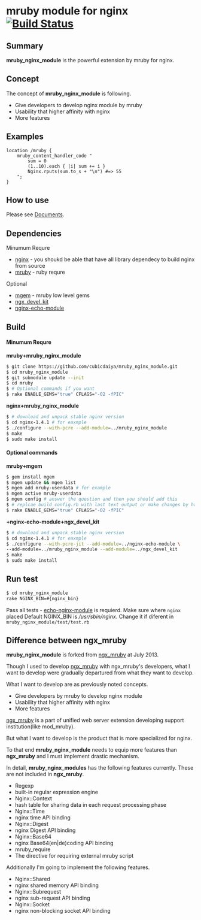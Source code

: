 mruby module for nginx [![Build Status](https://travis-ci.org/cubicdaiya/mruby_nginx_module.png?branch=master)](https://travis-ci.org/cubicdaiya/mruby_nginx_module)
======================
## Summary
**mruby_nginx_module** is the powerful extension by mruby for nginx.

## Concept
The concept of **mruby_nginx_module** is following.
 * Give developers to develop nginx module by mruby
 * Usability that higher affinity with nginx
 * More features

## Examples
```nginx
location /mruby {
    mruby_content_handler_code "
        sum = 0
        (1..10).each { |i| sum += i }
        Nginx.rputs(sum.to_s + "\n") #=> 55
    ";
}
```

## How to use

Please see [Documents](http://cubicdaiya.github.io/mruby_nginx_module/).

## Dependencies

Minumum Requre
  - [nginx](http://nginx.org/download/) - you shoukd be able that have all library dependecy to build nginx from source
  - [mruby](https://github.com/mruby/mruby) - ruby requre

Optional
  - [mgem](http://blog.mruby.sh/201301040627.html) - mruby low level gems
  - [ngx_devel_kit](https://github.com/simpl/ngx_devel_kit)
  - [nginx-echo-module](https://github.com/rangechow/nginx-echo-module)

## Build

#### Minumum Requre
**mruby+mruby_nginx_module**
```sh
$ git clone https://github.com/cubicdaiya/mruby_nginx_module.git
$ cd mruby_nginx_module
$ git submodule update --init
$ cd mruby
$ # Optional commands if you want
$ rake ENABLE_GEMS="true" CFLAGS="-O2 -fPIC"
```
**nginx+mruby_nginx_module**
```sh
$ # download and unpack stable nginx version
$ cd nginx-1.4.1 # for eaxmple
$ ./configure --with-pcre --add-module=../mruby_nginx_module
$ make
$ sudo make install
```
#### Optional commands
**mruby+mgem**
```sh
$ gem install mgem
$ mgem update && mgem list 
$ mgem add mruby-userdata # for example
$ mgem active mruby-userdata
$ mgem config # answer the question and then you should add this 
$ # replcae build_config.rb with last text output or make changes by hand, then
$ rake ENABLE_GEMS="true" CFLAGS="-O2 -fPIC" 
```
**+nginx-echo-module+ngx_devel_kit**
```sh
$ # download and unpack stable nginx version
$ cd nginx-1.4.1 # for eaxmple
$ ./configure --with-pcre-jit --add-module=../nginx-echo-module \
--add-module=../mruby_nginx_module --add-module=../ngx_devel_kit
$ make
$ sudo make install
```
## Run test
```sh
$ cd mruby_nginx_module
rake NGINX_BIN=#{nginx_bin}
```
Pass all tests - [echo-nginx-module](https://github.com/agentzh/echo-nginx-module) is requierd.
Make sure where ```nginx``` placed
Default NGINX_BIN is */usr/sbin/nginx*.
Change it if diferent in ```mruby_nginx_module/test/test.rb```

## Difference between ngx_mruby
**mruby_nginx_module** is forked from [ngx_mruby](https://github.com/matsumoto-r/ngx_mruby) at July 2013.

Though I used to develop [ngx_mruby](https://github.com/matsumoto-r/ngx_mruby) with ngx_mruby's developers,
what I want to develop were gradually departured from what they want to develop.

What I want to develop are as previously noted concepts.

 * Give developers by mruby to develop nginx module
 * Usability that higher affinity with nginx
 * More features

[ngx_mruby](https://github.com/matsumoto-r/ngx_mruby) is a part of unified web server extension developing support institution(like mod_mruby).


But what I want to develop is the product that is more specialized for nginx. 


To that end **mruby_nginx_module** needs to equip more features than **ngx_mruby** and I must implement drastic mechanism.

In detail, **mruby_nginx_modules** has the following features currently. These are not included in **ngx_mruby**.

 * Regexp
  * built-in regular expression engine
 * Nginx::Context
  * hash table for sharing data in each request processing phase
 * Nginx::Time
  * nginx time API binding 
 * Nginx::Digest
  * nginx Digest API binding 
 * Nginx::Base64
  * nginx Base64(en|de)coding API binding 
 * mruby_require
  * The directive for requiring external mruby script

Additionally I'm going to implement the following features.

 * Nginx::Shared
  * nginx shared memory API binding
 * Nginx::Subrequest
  * nginx sub-request API binding
 * Nginx::Socket
  * nginx non-blocking socket API binding


